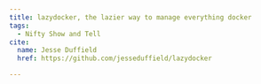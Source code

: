 ```yaml
---
title: lazydocker, the lazier way to manage everything docker
tags:
  - Nifty Show and Tell
cite:
  name: Jesse Duffield
  href: https://github.com/jesseduffield/lazydocker

---
```

